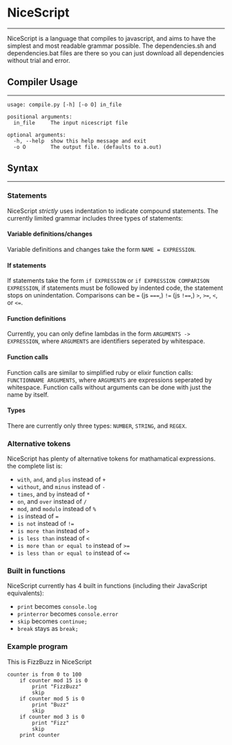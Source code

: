 # NiceScript
---
NiceScript is a language that compiles to javascript, and aims to have the simplest and most readable grammar possible.
The dependencies.sh and dependencies.bat files are there so you can just download all dependencies without trial and error.
## Compiler Usage
---
```
usage: compile.py [-h] [-o O] in_file

positional arguments:
  in_file     The input nicescript file

optional arguments:
  -h, --help  show this help message and exit
  -o O        The output file. (defaults to a.out)
```
## Syntax
---
### Statements
NiceScript _strictly_ uses indentation to indicate compound statements.
The currently limited grammar includes three types of statements:
#### Variable definitions/changes
Variable definitions and changes take the form `NAME = EXPRESSION`.
#### If statements
If statements take the form `if EXPRESSION` or `if EXPRESSION COMPARISON EXPRESSION`, if statements must be followed by indented code, the statement stops on unindentation.
Comparisons can be `=` (js `===`,) `!=` (js `!==`,) `>`, `>=`, `<`, or `<=`.
#### Function definitions
Currently, you can only define lambdas in the form `ARGUMENTS -> EXPRESSION`, where `ARGUMENTS` are identifiers seperated by whitespace.
#### Function calls
Function calls are similar to simplified ruby or elixir function calls: `FUNCTIONNAME ARGUMENTS`, where `ARGUMENTS` are expressions seperated by whitespace.
Function calls without arguments can be done with just the name by itself.
#### Types
There are currently only three types: `NUMBER`, `STRING`, and `REGEX`.
### Alternative tokens
NiceScript has plenty of alternative tokens for mathamatical expressions. the complete list is:
- `with`, `and`, and `plus` instead of `+`
- `without`, and `minus` instead of `-`
- `times`, and `by` instead of `*`
- `on`, and `over` instead of `/`
- `mod`, and `modulo` instead of `%`
- `is` instead of `=`
- `is not` instead of `!=`
- `is more than` instead of `>`
- `is less than` instead of `<`
- `is more than or equal to` instead of `>=`
- `is less than or equal to` instead of `<=`
### Built in functions
NiceScript currently has 4 built in functions (including their JavaScript equivalents):
- `print` becomes `console.log`
- `printerror` becomes `console.error`
- `skip` becomes `continue;`
- `break` stays as `break;`
### Example program
This is FizzBuzz in NiceScript
```
counter is from 0 to 100
    if counter mod 15 is 0
		print "FizzBuzz"
		skip
	if counter mod 5 is 0
		print "Buzz"
		skip
	if counter mod 3 is 0
		print "Fizz"
		skip
	print counter
```
